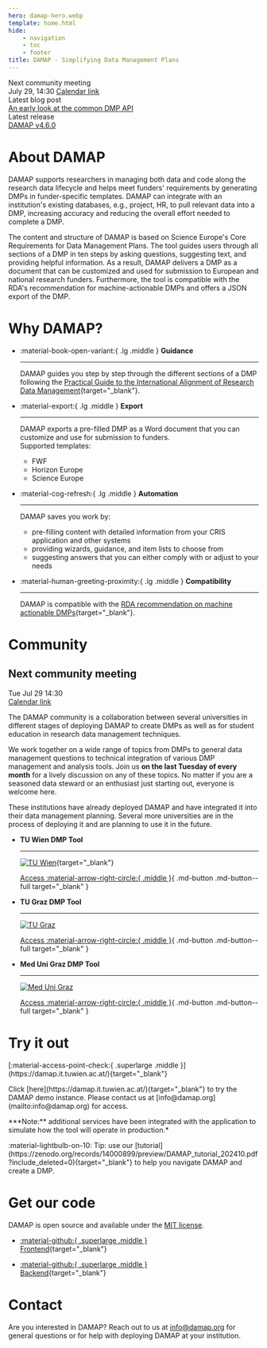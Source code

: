 ```yaml
---
hero: damap-hero.webp
template: home.html
hide:
    - navigation
    - toc
    - footer
title: DAMAP - Simplifying Data Management Plans
---
```


<div class="infobox">
    <div class="infobox__item">
        <div class="infobox__title">Next community meeting</div>
        <div class="infobox__data">
            <span class="infobox__text"><time datetime="2025-07-29T14:30:00+0200">July 29, 14:30</time></span>
            <a href="community-meeting.ics" class="md-button sm">Calendar link</a>
        </div>
    </div>
    <div class="infobox__item">
        <div class="infobox__title">Latest blog post</div>
        <div class="infobox__data">
            <span class="infobox__text"><a href="/blog/2025/07/15/an-early-look-at-the-common-dmp-api/">An early look at the common DMP API</a></span>
        </div>
    </div>
    <div class="infobox__item">
        <div class="infobox__title">Latest release</div>
        <div class="infobox__data">
            <span class="infobox__text"><a href="https://github.com/damap-org/damap-backend/releases/latest" target="_blank" rel="noopener noreferrer">DAMAP v4.6.0</a></span>
        </div>
    </div>
</div>

# About DAMAP

DAMAP supports researchers in managing both data and code along the research data lifecycle and helps meet funders' requirements by generating DMPs in funder-specific templates. DAMAP can integrate with an institution's existing databases, e.g., project, HR, to pull relevant data into a DMP, increasing accuracy and reducing the overall effort needed to complete a DMP.

The content and structure of DAMAP is based on Science Europe's Core Requirements for Data Management Plans. The tool guides users through all sections of a DMP in ten steps by asking questions, suggesting text, and providing helpful information. As a result, DAMAP delivers a DMP as a document that can be customized and used for submission to European and national research funders. Furthermore, the tool is compatible with the RDA's recommendation for machine-actionable DMPs and offers a JSON export of the DMP.

# Why DAMAP?

<div class="grid grid__4 cards" markdown>

-   :material-book-open-variant:{ .lg .middle } __Guidance__

    ---

    DAMAP guides you step by step through the different sections of a DMP following the [Practical Guide to the International Alignment of Research Data Management](https://doi.org/10.5281/zenodo.4915861){target="_blank"}.

-   :material-export:{ .lg .middle } __Export__

    ---

    DAMAP exports a pre-filled DMP as a Word document that you can customize and use for submission to funders.<br />
    Supported templates:
    <ul><li>FWF</li>
    <li>Horizon Europe</li>
    <li>Science Europe</li></ul>

-   :material-cog-refresh:{ .lg .middle } __Automation__

    ---

    DAMAP saves you work by:
    <ul>
    <li>pre-filling content with detailed information from your CRIS application and other systems</li>
    <li>providing wizards, guidance, and item lists to choose from</li>
    <li>suggesting answers that you can either comply with or adjust to your needs</li>
    </ul>

-   :material-human-greeting-proximity:{ .lg .middle } __Compatibility__

    ---

    DAMAP is compatible with the [RDA recommendation on machine actionable DMPs](https://doi.org/10.15497/rda00039){target="_blank"}.

</div>

# Community

<div class="calendar__block">
<div class="calendar" markdown>
    <h2>Next community meeting</h2>
    <time datetime="2025-07-39T14:30:00+0200">
        <span class="calendar__dow">Tue</span>
        <span class="calendar__day">Jul 29</span>
        <span class="calendar__time">14:30</span>
    </time>
    <footer>
        <a href="community-meeting.ics" class="md-button md-button--full">Calendar link</a>
    </footer>
</div>
<div class="calendar__text">
<p>
The DAMAP community is a collaboration between several universities in different stages of deploying DAMAP to create DMPs as well as for student education in research data management techniques.
</p>
<p>
We work together on a wide range of topics from DMPs to general data management questions to technical integration of various DMP management and analysis tools. Join us <strong>on the last Tuesday of every month</strong> for a lively discussion on any of these topics. No matter if you are a seasoned data steward or an enthusiast just starting out, everyone is welcome here.
</p>
</div>
</div>
<p class="center">These institutions have already deployed DAMAP and have integrated it into their data management planning. Several more universities are in the process of deploying it and are planning to use it in the future.</p>

<div class="grid cards showcase" markdown>

-   __TU Wien DMP Tool__

    ---

    [![TU Wien](TU_Wien_Square.svg)](https://dmptool.tuwien.ac.at/){target="_blank"}

    [Access :material-arrow-right-circle:{ .middle }](https://dmptool.tuwien.ac.at/){ .md-button .md-button--full target="_blank" }
 
-   __TU Graz DMP Tool__
    
    ---
    
    [![TU Graz](TU_Graz_Square.svg)](https://dmp.tugraz.at/)

    [Access :material-arrow-right-circle:{ .middle }](https://dmp.tugraz.at/){ .md-button .md-button--full target="_blank" }

-   __Med Uni Graz DMP Tool__

    ---

    [![Med Uni Graz](Med_Uni_Graz_Square.svg)](https://www.medunigraz.at/)

    [Access :material-arrow-right-circle:{ .middle }](https://www.medunigraz.at/){ .md-button .md-button--full target="_blank" }

</div>

# Try it out

<p class="center" markdown>[:material-access-point-check:{ .superlarge .middle }](https://damap.it.tuwien.ac.at/){target="_blank"}</p>

<p class="center" markdown>Click [here](https://damap.it.tuwien.ac.at/){target="_blank"} to try the DAMAP demo instance. Please contact us at [&#105;&#110;&#102;&#111;&#64;&#100;&#97;&#109;&#97;&#112;&#46;&#111;&#114;&#103;](&#109;&#97;&#105;&#108;&#116;&#111;&#58;&#105;&#110;&#102;&#111;&#64;&#100;&#97;&#109;&#97;&#112;&#46;&#111;&#114;&#103;) for access.</p>

<p class="center" markdown>***Note:** additional services have been integrated with the application to simulate how the tool will operate in production.*</p>

<p class="center" markdown>:material-lightbulb-on-10: Tip: use our [tutorial](https://zenodo.org/records/14000899/preview/DAMAP_tutorial_202410.pdf?include_deleted=0){target="_blank"} to help you navigate DAMAP and create a DMP.</p> 

# Get our code

<p class="center">DAMAP is open source and available under the <a href="https://opensource.org/license/mit" target="_blank">MIT license</a>.</p>

<div class="grid cards center" markdown>

-   [:material-github:{ .superlarge .middle }<br />Frontend](https://github.com/damap-org/damap-frontend){target="_blank"}
 
-   [:material-github:{ .superlarge .middle }<br />Backend](https://github.com/damap-org/damap-backend){target="_blank"}

</div>

# Contact

Are you interested in DAMAP? Reach out to us at [&#105;&#110;&#102;&#111;&#64;&#100;&#97;&#109;&#97;&#112;&#46;&#111;&#114;&#103;](&#109;&#97;&#105;&#108;&#116;&#111;&#58;&#105;&#110;&#102;&#111;&#64;&#100;&#97;&#109;&#97;&#112;&#46;&#111;&#114;&#103;) for general questions or for help with deploying DAMAP at your institution.